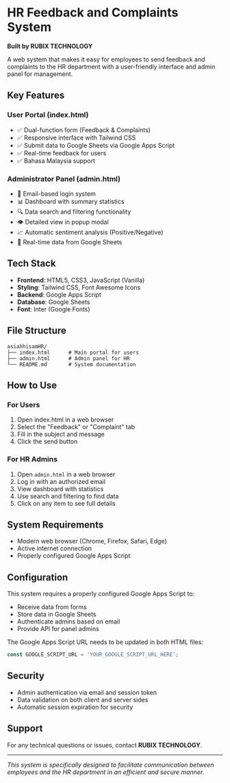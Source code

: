 # HR Feedback and Complaints System

**Built by RUBIX TECHNOLOGY**

A web system that makes it easy for employees to send feedback and complaints to the HR department with a user-friendly interface and admin panel for management.

## Key Features

### User Portal (index.html)
- ✅ Dual-function form (Feedback & Complaints)
- ✅ Responsive interface with Tailwind CSS
- ✅ Submit data to Google Sheets via Google Apps Script
- ✅ Real-time feedback for users
- ✅ Bahasa Malaysia support

### Administrator Panel (admin.html)
- 🔐 Email-based login system
- 📊 Dashboard with summary statistics
- 🔍 Data search and filtering functionality
- 👁️ Detailed view in popup modal
- 📈 Automatic sentiment analysis (Positive/Negative)
- 🔄 Real-time data from Google Sheets

## Tech Stack

- **Frontend**: HTML5, CSS3, JavaScript (Vanilla)
- **Styling**: Tailwind CSS, Font Awesome Icons
- **Backend**: Google Apps Script
- **Database**: Google Sheets
- **Font**: Inter (Google Fonts)

## File Structure

```
asiahhisamHR/
├── index.html      # Main portal for users
├── admin.html      # Admin panel for HR
└── README.md       # System documentation
```

## How to Use

### For Users
1. Open index.html in a web browser
2. Select the "Feedback" or "Complaint" tab
3. Fill in the subject and message
4. Click the send button

### For HR Admins
1. Open `admin.html` in a web browser
2. Log in with an authorized email
3. View dashboard with statistics
4. Use search and filtering to find data
5. Click on any item to see full details

## System Requirements

- Modern web browser (Chrome, Firefox, Safari, Edge)
- Active internet connection
- Properly configured Google Apps Script

## Configuration

This system requires a properly configured Google Apps Script to:
- Receive data from forms
- Store data in Google Sheets
- Authenticate admins based on email
- Provide API for panel admins

The Google Apps Script URL needs to be updated in both HTML files:
```javascript
const GOOGLE_SCRIPT_URL = 'YOUR_GOOGLE_SCRIPT_URL_HERE';
```

## Security

- Admin authentication via email and session token
- Data validation on both client and server sides
- Automatic session expiration for security

## Support

For any technical questions or issues, contact **RUBIX TECHNOLOGY**.

---

*This system is specifically designed to facilitate communication between employees and the HR department in an efficient and secure manner.*